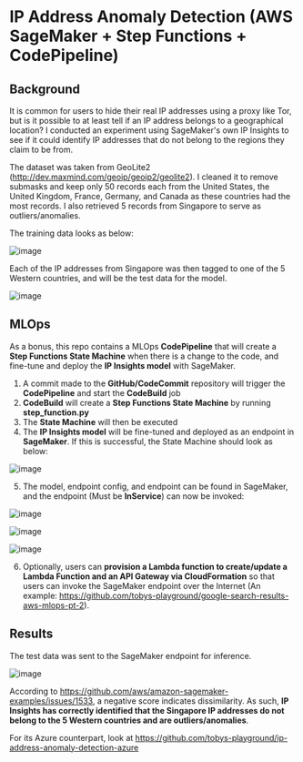 # IP Address Anomaly Detection (AWS SageMaker + Step Functions + CodePipeline)

## Background

It is common for users to hide their real IP addresses using a proxy like Tor, but is it possible to at least tell if an IP address belongs to a geographical location? I conducted an experiment using SageMaker's own IP Insights to see if it could identify IP addresses that do not belong to the regions they claim to be from.

The dataset was taken from GeoLite2 (http://dev.maxmind.com/geoip/geoip2/geolite2). I cleaned it to remove submasks and keep only 50 records each from the United States, the United Kingdom, France, Germany, and Canada as these countries had the most records. I also retrieved 5 records from Singapore to serve as outliers/anomalies.

The training data looks as below:

![image](https://user-images.githubusercontent.com/81354022/156147192-762b6a47-05b7-42b4-94a1-93540e5efc5b.png)

Each of the IP addresses from Singapore was then tagged to one of the 5 Western countries, and will be the test data for the model.

![image](https://user-images.githubusercontent.com/81354022/156128562-b3891295-ca73-43a9-9f14-417bc8c06990.png)

## MLOps

As a bonus, this repo contains a MLOps **CodePipeline** that will create a **Step Functions State Machine** when there is a change to the code, and fine-tune and deploy the **IP Insights model** with SageMaker.

1) A commit made to the **GitHub/CodeCommit** repository will trigger the **CodePipeline** and start the **CodeBuild** job
2) **CodeBuild** will create a **Step Functions State Machine** by running **step_function.py**
3) The **State Machine** will then be executed
4) The **IP Insights model** will be fine-tuned and deployed as an endpoint in **SageMaker**. If this is successful, the State Machine should look as below:

![image](https://user-images.githubusercontent.com/81354022/156137466-1848c710-06f6-46bb-910a-e8321be73f5f.png)

5) The model, endpoint config, and endpoint can be found in SageMaker, and the endpoint (Must be **InService**) can now be invoked:

![image](https://user-images.githubusercontent.com/81354022/156137803-fc676d7d-00c0-42e2-855c-d9b20255f8ec.png)

![image](https://user-images.githubusercontent.com/81354022/156137857-8bd57736-8ea8-447e-99d5-3e96608e0ee5.png)

![image](https://user-images.githubusercontent.com/81354022/156137941-fd11a8af-6444-420f-a250-06c2b536b953.png)

6) Optionally, users can **provision a Lambda function to create/update a Lambda Function and an API Gateway via CloudFormation** so that users can invoke the SageMaker endpoint over the Internet (An example: https://github.com/tobys-playground/google-search-results-aws-mlops-pt-2).

## Results

The test data was sent to the SageMaker endpoint for inference.

![image](https://user-images.githubusercontent.com/81354022/156130007-1bfec8c9-2618-4dde-94f4-6ab6aa348d64.png)

According to https://github.com/aws/amazon-sagemaker-examples/issues/1533, a negative score indicates dissimilarity. As such, **IP Insights has correctly identified that the Singapore IP addresses do not belong to the 5 Western countries and are outliers/anomalies**.

For its Azure counterpart, look at https://github.com/tobys-playground/ip-address-anomaly-detection-azure
